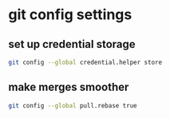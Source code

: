 # git config settings

## set up credential storage
```bash
git config --global credential.helper store
```

## make merges smoother
```bash
git config --global pull.rebase true
```
